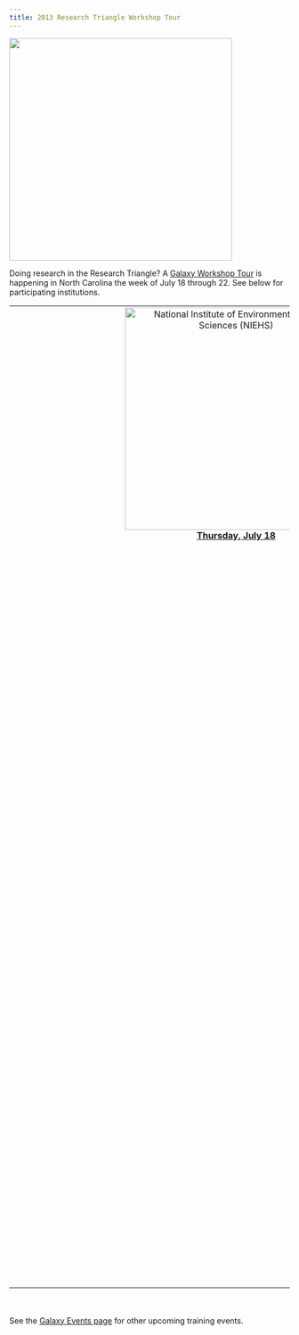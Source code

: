 ```yaml
---
title: 2013 Research Triangle Workshop Tour
---
```

<div class='center'><img src="/images/logos/RTGalaxyWorkshopTour2013.png" alt="" width="400px" /></div>



Doing research in the Research Triangle?  A [Galaxy Workshop Tour](/events/) is happening in North Carolina the week of July 18 through 22.  See below for participating institutions.


<table>
  <tr>
    <td colspan=4 style=" text-align: center; border: none;"> <a href='/events/niehs2013/'><img src="/images/logos/NIEHSLogoWideTrans.png" alt="National Institute of Environmental Health Sciences (NIEHS)" width="400" /></a> <br /> <strong><a href='/events/niehs2013/'>Thursday, July 18</a></strong><br /><br /><br /></td>
    <td colspan=3 style=" text-align: center; border: none;"> &nbsp; </td>
  </tr>
  <tr>
    <td colspan=1 style=" text-align: center; border: none;"> </td>
    <td colspan=4 style=" text-align: center; border: none;"> <a href='/events/unc2013/'><img src="/images/logos/UNCLogo.png" alt="University of North Carolina Chapel Hill" width="400" /></a> <br /> <strong><a href='/events/unc2013/'>Friday, July 19</a></strong><br /><br /><br /></td>
    <td colspan=2 style=" text-align: center; border: none;"> </td>
  </tr>
  <tr>
    <td colspan=2 style=" text-align: center; border: none;"> </td>
    <td colspan=4 style=" text-align: center; border: none;"> <a href='http://gmod.org/wiki/2013_GMOD_Summer_School/'><img src="/images/logos/GMODSummerSchool2013.png" alt="2013 GMOD Summer School" width="300" /></a><br /><strong><a href='http://gmod.org/wiki/2013_GMOD_Summer_School'>Friday July 19 through Tuesday July 23</a></strong><br />Application deadline is June 10 <br /><br /><br /></td>
    <td colspan=1 style=" text-align: center; border: none;"> </td>
  </tr>
  <tr>
    <td colspan=3 style=" text-align: center; border: none;"> </td>
    <td colspan=4 style=" text-align: center; border: none;"> <a href='/events/ncsu2013/'><img src="/images/logos/NCSULogoWideRed.png" alt="North Carolina State University" width="400" /></a><br /><strong><a href='/events/ncsu2013/'>Monday, July 22</a></strong><br />Workshop is full, but there is a waiting list </td>
  </tr>
</table>



<br /><br />
See the [Galaxy Events page](/events/) for other upcoming training events.
